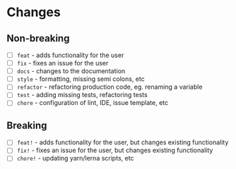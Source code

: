 # Changes

## Non-breaking

- [ ] `feat` - adds functionality for the user
- [ ] `fix` - fixes an issue for the user
- [ ] `docs` - changes to the documentation
- [ ] `style` - formatting, missing semi colons, etc
- [ ] `refactor` - refactoring production code, eg. renaming a variable
- [ ] `test` - adding missing tests, refactoring tests
- [ ] `chore` - configuration of lint, IDE, issue template, etc

## Breaking

- [ ] `feat!` - adds functionality for the user, but changes existing functionality
- [ ] `fix!` - fixes an issue for the user, but changes existing functionality
- [ ] `chore!` - updating yarn/lerna scripts, etc
